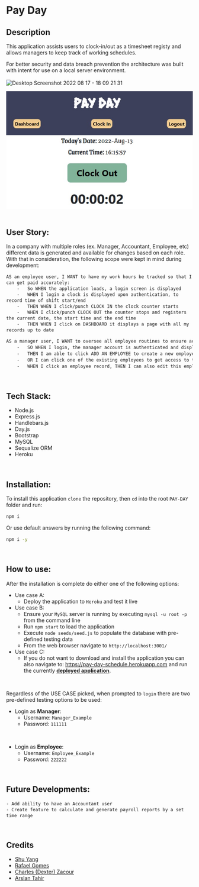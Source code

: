 # Pay Day
## Description
This application assists users to clock-in/out as a timesheet registy and allows managers to keep track of working schedules.
<!-- Work hours are then calculated with pay-rates (based on the authenticated user) to accurately display their pay-stub. -->
For better security and data breach prevention the architecture was built with intent for use on a local server environment.
<br /><br />
![Desktop Screenshot 2022 08 17 - 18 09 21 31](https://user-images.githubusercontent.com/102763270/185252345-d6345d74-7cc6-4524-a63c-60d02d37e035.png)

![Project Screenshot](assests\images\project_screenshot.jpg)
<br /><br />

## User Story:
In a company with multiple roles (ex. Manager, Accountant, Employee, etc) different data is generated and available for changes based on each role. With that in consideration, the following scope were kept in mind during development:

    AS an employee user, I WANT to have my work hours be tracked so that I can get paid accurately:
        -   So WHEN the application loads, a login screen is displayed
        -	WHEN I login a clock is displayed upon authentication, to record time of shift start/end
        -   THEN WHEN I click/punch CLOCK IN the clock counter starts
        -	WHEN I click/punch CLOCK OUT the counter stops and registers the current date, the start time and the end time
        -   THEN WHEN I click on DASHBOARD it displays a page with all my records up to date
<!-- Calculate total hours worked, and display total after summary of worked hours minus any mandatory off time (ex. Break, lunch, etc). -->

```sh
AS a manager user, I WANT to oversee all employee routines to ensure accurate time records and work efficiency:
    -	SO WHEN I login, the manager account is authenticated and displays a DASHBOARD with employees ID, NAME and HOURLY WAGES
    -   THEN I am able to click ADD AN EMPLOYEE to create a new employee in my DATABASE
    -   OR I can click one of the existing employees to get access to their entire timesheet report
    -   WHEN I click an employee record, THEN I can also edit this employee’s base information and timesheet
```

<br />

<!-- ```sh
As an accountant, I want to view total work hours/vacation hours used to calculate pay of all employees
-	After login, accountant account is authenticated to give access to pay rates and work hours
-	After punch, display page with overview of employee/team’s time sheet
``` -->
## Tech Stack:

- Node.js
- Express.js
- Handlebars.js
- Day.js
- Bootstrap
- MySQL
- Sequalize ORM
- Heroku

<br />

## Installation:
To install this application `clone` the repository, then `cd` into the root `PAY-DAY` folder and run:
```sh
npm i
```
Or use default answers by running the following command:
```sh
npm i -y
```
<br />

## How to use:
After the installation is complete do either one of the following options:

- Use case A:
    - Deploy the application to `Heroku` and test it live
- Use case B:
    - Ensure your `MySQL` server is running by executing `mysql -u root -p` from the command line
    -  Run `npm start` to load the application
    - Execute `node seeds/seed.js` to populate the database with pre-defined testing data
    - From the web browser navigate to `http://localhost:3001/`
- Use case C:
    - If you do not want to download and install the application you can also navigate to: https://pay-day-schedule.herokuapp.com and run the currently <strong>[deployed application](https://pay-day-schedule.herokuapp.com)</strong>.

<br />

Regardless of the USE CASE picked, when prompted to `login` there are two pre-defined testing options to be used:

- Login as <strong>Manager</strong>:
    - Username: `Manager_Example`
    - Password: `111111`

<br />

- Login as <strong>Employee</strong>:
    - Username: `Employee_Example`
    - Password: `222222`

<br />

## Future Developments:
    - Add ability to have an Accountant user
    - Create feature to calculate and generate payroll reports by a set time range

<br />

<!-- ## Support
Please spam our professor's github and pressure him into giving us a perfect score on all of our projects (including this one)! Last day of class is <insert date>, so don't hesitate to show your support before then. -->
## Credits
- [Shu Yang](https://github.com/NewChap2022)
- [Rafael Gomes](https://github.com/rfabreu)
- [Charles (Dexter) Zacour](https://github.com/DexZax)
- [Arslan Tahir](https://github.com/tahir-arslan)
<!-- ## Licenses -->
